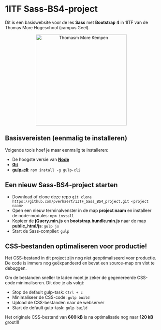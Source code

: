 # 1ITF Sass-BS4-project
Dit is een basiswebsite voor de les **Sass** met **Bootstrap 4** in 1ITF van de Thomas More Hogeschool (campus Geel).

<p align="center">
    <img src="https://www.thomasmore.be/themes/wundertheme/logo.svg" alt="Thomasm More Kempen" width="300" />
</p>

## Basisvereisten (eenmalig te installeren)

Volgende tools hoef je maar eenmalig te installeren:

- De hoogste versie van [**Node**](https://nodejs.org/en/)
- [**Git**](https://git-scm.com/)
- [**gulp-cli**](https://gulpjs.com/): `npm install -g gulp-cli`

## Een nieuw Sass-BS4-project starten

- Download of clone deze repo `git clone https://github.com/pverhaert/1ITF_Sass_BS4_project.git <project naam>`
- Open een nieuw terminalvenster in de map **project naam** en installeer de node-modules: `npm install`
- Kopieer de **jQuery.min.js** en **bootstrap.bundle.min.js** naar de map **public_html/js**: `gulp js`
- Start de Sass-compiler: `gulp`

## CSS-bestanden optimaliseren voor productie!

 Het CSS-bestand in dit project zijn nog niet geoptimaliseerd voor productie. 
 De code is immers nog geëxpandeerd en bevat een source-map om vlot te debuggen.
 
Om de bestanden sneller te laden moet je zeker de gegenereerde CSS-code minimaliseren. Dit doe je als volgt:

- Stop de default gulp-task: `Ctrl + c`
- Minimaliseer de CSS-code: `gulp build`
- Upload de CSS-bestanden naar de webserver
- Start de default gulp-task: `gulp build`

Het originele CSS-bestand van **600 kB** is na optimalisatie nog naar **120 kB** groot!!!
